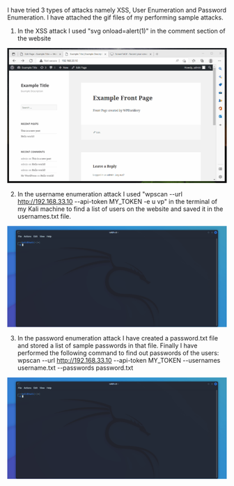 I have tried 3 types of attacks namely XSS, User Enumeration and Password Enumeration. I have attached the gif files of my performing sample attacks.

1) In the XSS attack I used "svg onload=alert(1)" in the comment section of the website
  
  <img src="XSS.gif" width="800">
  
2) In the username enumeration attack I used 
  "wpscan --url http://192.168.33.10 --api-token MY_TOKEN -e u vp" 
  in the terminal of my Kali machine to find a list of users on the website and saved it in the usernames.txt file.
  
  <img src="Username_enum.gif" width="800">
  
3) In the password enumeration attack I have created a password.txt file and stored a list of sample passwords in that file. 
  Finally I have performed the following command to find out passwords of the users: 
  wpscan --url http://192.168.33.10 --api-token MY_TOKEN --usernames username.txt --passwords password.txt

<img src="password_enum.gif" width="800">
